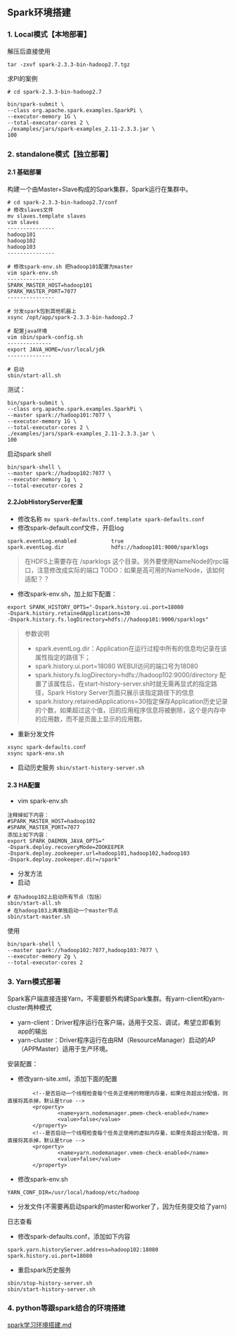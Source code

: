 ## Spark环境搭建

### 1. Local模式【本地部署】
解压后直接使用
```
tar -zxvf spark-2.3.3-bin-hadoop2.7.tgz
```
求PI的案例
```
# cd spark-2.3.3-bin-hadoop2.7

bin/spark-submit \
--class org.apache.spark.examples.SparkPi \
--executor-memory 1G \
--total-executor-cores 2 \
./examples/jars/spark-examples_2.11-2.3.3.jar \
100
```

### 2. standalone模式【独立部署】
#### 2.1 基础部署
构建一个由Master+Slave构成的Spark集群，Spark运行在集群中。
```
# cd spark-2.3.3-bin-hadoop2.7/conf
# 修改slaves文件
mv slaves.template slaves
vim slaves
---------------
hadoop101
hadoop102
hadoop103
---------------

# 修改spark-env.sh 把hadoop101配置为master
vim spark-env.sh
---------------
SPARK_MASTER_HOST=hadoop101
SPARK_MASTER_PORT=7077
---------------

# 分发spark包到其他机器上
xsync /opt/app/spark-2.3.3-bin-hadoop2.7

# 配置java环境
vim sbin/spark-config.sh
--------------
export JAVA_HOME=/usr/local/jdk
--------------

# 启动
sbin/start-all.sh
```

测试：
```
bin/spark-submit \
--class org.apache.spark.examples.SparkPi \
--master spark://hadoop101:7077 \
--executor-memory 1G \
--total-executor-cores 2 \
./examples/jars/spark-examples_2.11-2.3.3.jar \
100

```
启动spark shell
```
bin/spark-shell \
--master spark://hadoop102:7077 \
--executor-memory 1g \
--total-executor-cores 2
```
#### 2.2JobHistoryServer配置
- 修改名称 ```mv spark-defaults.conf.template spark-defaults.conf```
- 修改spark-default.conf文件，开启log
```
spark.eventLog.enabled           true
spark.eventLog.dir               hdfs://hadoop101:9000/sparklogs
```
> 在HDFS上需要存在 /sparklogs 这个目录。另外要使用NameNode的rpc端口，注意修改成实际的端口 
> TODO：如果是高可用的NameNode，该如何适配？？
- 修改spark-env.sh，加上如下配置：
```
export SPARK_HISTORY_OPTS="-Dspark.history.ui.port=18080 
-Dspark.history.retainedApplications=30 
-Dspark.history.fs.logDirectory=hdfs://hadoop101:9000/sparklogs"
```
> 参数说明
> - spark.eventLog.dir：Application在运行过程中所有的信息均记录在该属性指定的路径下； 
> - spark.history.ui.port=18080  WEBUI访问的端口号为18080
> - spark.history.fs.logDirectory=hdfs://hadoop102:9000/directory  配置了该属性后，在start-history-server.sh时就无需再显式的指定路径，Spark History Server页面只展示该指定路径下的信息
> - spark.history.retainedApplications=30指定保存Application历史记录的个数，如果超过这个值，旧的应用程序信息将被删除，这个是内存中的应用数，而不是页面上显示的应用数。
- 重新分发文件
```
xsync spark-defaults.conf
xsync spark-env.sh
```
- 启动历史服务
```sbin/start-history-server.sh```

#### 2.3 HA配置
- vim spark-env.sh
```
注释掉如下内容：
#SPARK_MASTER_HOST=hadoop102
#SPARK_MASTER_PORT=7077
添加上如下内容：
export SPARK_DAEMON_JAVA_OPTS="
-Dspark.deploy.recoveryMode=ZOOKEEPER 
-Dspark.deploy.zookeeper.url=hadoop101,hadoop102,hadoop103
-Dspark.deploy.zookeeper.dir=/spark"
```
- 分发方法
- 启动
```
# 在hadoop102上启动所有节点（包括）
sbin/start-all.sh
# 在hadoop103上再单独启动一个master节点
sbin/start-master.sh
```
使用
```
bin/spark-shell \
--master spark://hadoop102:7077,hadoop103:7077 \
--executor-memory 2g \
--total-executor-cores 2
```

### 3. Yarn模式部署
Spark客户端直接连接Yarn，不需要额外构建Spark集群。有yarn-client和yarn-cluster两种模式
- yarn-client：Driver程序运行在客户端，适用于交互、调试，希望立即看到app的输出
- yarn-cluster：Driver程序运行在由RM（ResourceManager）启动的AP（APPMaster）适用于生产环境。

安装配置：
- 修改yarn-site.xml，添加下面的配置
```
        <!--是否启动一个线程检查每个任务正使用的物理内存量，如果任务超出分配值，则直接将其杀掉，默认是true -->
        <property>
                <name>yarn.nodemanager.pmem-check-enabled</name>
                <value>false</value>
        </property>
        <!--是否启动一个线程检查每个任务正使用的虚拟内存量，如果任务超出分配值，则直接将其杀掉，默认是true -->
        <property>
                <name>yarn.nodemanager.vmem-check-enabled</name>
                <value>false</value>
        </property>
```
- 修改spark-env.sh
```
YARN_CONF_DIR=/usr/local/hadoop/etc/hadoop
```
- 分发文件(不需要再启动spark的master和worker了，因为任务提交给了yarn)

日志查看
- 修改spark-defaults.conf，添加如下内容
```
spark.yarn.historyServer.address=hadoop102:18080
spark.history.ui.port=18080
```
- 重启spark历史服务
```
sbin/stop-history-server.sh 
sbin/start-history-server.sh
```

### 4. python等跟spark结合的环境搭建

[spark学习环境搭建.md](../../spark/spark学习环境搭建.md)